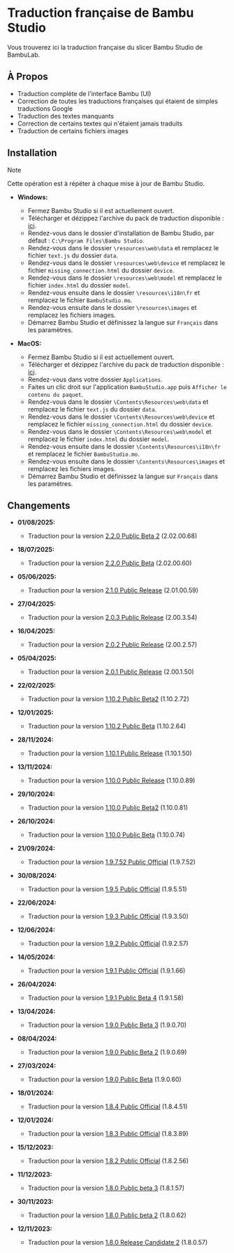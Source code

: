 # Traduction française de Bambu Studio
Vous trouverez ici la traduction française du slicer Bambu Studio de BambuLab.

## À Propos

- Traduction complète de l'interface Bambu (UI)
- Correction de toutes les traductions françaises qui étaient de simples traductions Google
- Traduction des textes manquants
- Correction de certains textes qui n'étaient jamais traduits
- Traduction de certains fichiers images

## Installation

> [!NOTE]
> Cette opération est à répéter à chaque mise à jour de Bambu Studio.

- **Windows:**
  - Fermez Bambu Studio si il est actuellement ouvert.
  - Télécharger et dézippez l'archive du pack de traduction disponible : [ici](https://github.com/Guilouz/Traduction-FR-BambuStudio/archive/refs/heads/main.zip).
  - Rendez-vous dans le dossier d'installation de Bambu Studio, par défaut : `C:\Program Files\Bambu Studio`.
  - Rendez-vous dans le dossier `\resources\web\data` et remplacez le fichier `text.js` du dossier `data`.
  - Rendez-vous dans le dossier `\resources\web\device` et remplacez le fichier `missing_connection.html` du dossier `device`.
  - Rendez-vous dans le dossier `\resources\web\model` et remplacez le fichier `index.html` du dossier `model`.
  - Rendez-vous ensuite dans le dossier `\resources\i18n\fr` et remplacez le fichier `BambuStudio.mo`.
  - Rendez-vous ensuite dans le dossier `\resources\images` et remplacez les fichiers images.
  - Démarrez Bambu Studio et définissez la langue sur `Français` dans les paramètres.

- **MacOS:**
  - Fermez Bambu Studio si il est actuellement ouvert.
  - Télécharger et dézippez l'archive du pack de traduction disponible : [ici](https://github.com/Guilouz/Traduction-FR-BambuStudio/archive/refs/heads/main.zip).
  - Rendez-vous dans votre dossier `Applications`.
  - Faites un clic droit sur l'application `BambuStudio.app` puis `Afficher le contenu du paquet`.
  - Rendez-vous dans le dossier `\Contents\Resources\web\data` et remplacez le fichier `text.js` du dossier `data`.
  - Rendez-vous dans le dossier `\Contents\Resources\web\device` et remplacez le fichier `missing_connection.html` du dossier `device`.
  - Rendez-vous dans le dossier `\Contents\Resources\web\model` et remplacez le fichier `index.html` du dossier `model`.
  - Rendez-vous ensuite dans le dossier `\Contents\Resources\i18n\fr` et remplacez le fichier `BambuStudio.mo`.
  - Rendez-vous ensuite dans le dossier `\Contents\Resources\images` et remplacez les fichiers images.
  - Démarrez Bambu Studio et définissez la langue sur `Français` dans les paramètres.

## Changements

- **01/08/2025:**
  - Traduction pour la version [2.2.0 Public Beta 2](https://github.com/bambulab/BambuStudio/releases/tag/v02.02.00.68) (2.02.00.68)

- **18/07/2025:**
  - Traduction pour la version [2.2.0 Public Beta](https://github.com/bambulab/BambuStudio/releases/tag/v02.02.00.60) (2.02.00.60)

- **05/06/2025:**
  - Traduction pour la version [2.1.0 Public Release](https://github.com/bambulab/BambuStudio/releases/tag/v02.01.00.59) (2.01.00.59)

- **27/04/2025:**
  - Traduction pour la version [2.0.3 Public Release](https://github.com/bambulab/BambuStudio/releases/tag/V02.00.03.54) (2.00.3.54)

- **16/04/2025:**
  - Traduction pour la version [2.0.2 Public Release](https://github.com/bambulab/BambuStudio/releases/tag/v02.00.02.57) (2.00.2.57)

- **05/04/2025:**
  - Traduction pour la version [2.0.1 Public Release](https://github.com/bambulab/BambuStudio/releases/tag/v02.00.01.50) (2.00.1.50)

- **22/02/2025:**
  - Traduction pour la version [1.10.2 Public Beta2](https://github.com/bambulab/BambuStudio/releases/tag/v01.10.02.72) (1.10.2.72)

- **12/01/2025:**
  - Traduction pour la version [1.10.2 Public Beta](https://github.com/bambulab/BambuStudio/releases/tag/v01.10.02.64) (1.10.2.64)

- **28/11/2024:**
  - Traduction pour la version [1.10.1 Public Release](https://github.com/bambulab/BambuStudio/releases/tag/v01.10.01.50) (1.10.1.50)

- **13/11/2024:**
  - Traduction pour la version [1.10.0 Public Release](https://github.com/bambulab/BambuStudio/releases/tag/v01.10.00.89) (1.10.0.89)

- **29/10/2024:**
  - Traduction pour la version [1.10.0 Public Beta2](https://github.com/bambulab/BambuStudio/releases/tag/v01.10.00.81) (1.10.0.81)

- **26/10/2024:**
  - Traduction pour la version [1.10.0 Public Beta](https://github.com/bambulab/BambuStudio/releases/tag/v01.10.00.74) (1.10.0.74)

- **21/09/2024:**
  - Traduction pour la version [1.9.7.52 Public Official](https://github.com/bambulab/BambuStudio/releases/tag/v01.09.07.52) (1.9.7.52)

- **30/08/2024:**
  - Traduction pour la version [1.9.5 Public Official](https://github.com/bambulab/BambuStudio/releases/tag/v01.09.05.51) (1.9.5.51)

- **22/06/2024:**
  - Traduction pour la version [1.9.3 Public Official](https://github.com/bambulab/BambuStudio/releases/tag/v01.09.03.50) (1.9.3.50)

- **12/06/2024:**
  - Traduction pour la version [1.9.2 Public Official](https://github.com/bambulab/BambuStudio/releases/tag/v01.09.02.57) (1.9.2.57)

- **14/05/2024:**
  - Traduction pour la version [1.9.1 Public Official](https://github.com/bambulab/BambuStudio/releases/tag/v01.09.01.66) (1.9.1.66)

- **26/04/2024:**
  - Traduction pour la version [1.9.1 Public Beta 4](https://github.com/bambulab/BambuStudio/releases/tag/v01.09.01.58) (1.9.1.58)

- **13/04/2024:**
  - Traduction pour la version [1.9.0 Public Beta 3](https://github.com/bambulab/BambuStudio/releases/tag/v01.09.00.70) (1.9.0.70)

- **08/04/2024:**
  - Traduction pour la version [1.9.0 Public Beta 2](https://github.com/bambulab/BambuStudio/releases/tag/v01.09.00.69) (1.9.0.69)

- **27/03/2024:**
  - Traduction pour la version [1.9.0 Public Beta](https://github.com/bambulab/BambuStudio/releases/tag/v01.09.00.60) (1.9.0.60)

- **18/01/2024:**
  - Traduction pour la version [1.8.4 Public Official](https://github.com/bambulab/BambuStudio/releases/tag/v01.08.04.51) (1.8.4.51)

- **12/01/2024:**
  - Traduction pour la version [1.8.3 Public Official](https://github.com/bambulab/BambuStudio/releases/tag/v01.08.03.89) (1.8.3.89)

- **15/12/2023:**
  - Traduction pour la version [1.8.2 Public Official](https://github.com/bambulab/BambuStudio/releases/tag/v01.08.02.56) (1.8.2.56)

- **11/12/2023:**
  - Traduction pour la version [1.8.0 Public beta 3](https://github.com/bambulab/BambuStudio/releases/tag/v01.08.01.57) (1.8.1.57)

- **30/11/2023:**
  - Traduction pour la version [1.8.0 Public beta 2](https://github.com/bambulab/BambuStudio/releases/tag/v01.08.00.62) (1.8.0.62)

- **12/11/2023:**
  - Traduction pour la version [1.8.0 Release Candidate 2](https://github.com/bambulab/BambuStudio/releases/tag/v01.08.00.57) (1.8.0.57)
